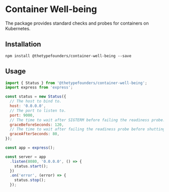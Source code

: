 # Container Well-being

The package provides standard checks and probes for containers on Kubernetes.

## Installation

```shell
npm install @thetypefounders/container-well-being --save
```

## Usage

```javascript
import { Status } from '@thetypefounders/container-well-being';
import express from 'express';

const status = new Status({
  // The host to bind to.
  host: '0.0.0.0',
  // The port to listen to.
  port: 9000,
  // The time to wait after SIGTERM before failing the readiness probe.
  graceBeforeSeconds: 120,
  // The time to wait after failing the readiness probe before shutting down.
  graceAfterSeconds: 80,
});

const app = express();

const server = app
  .listen(8080, '0.0.0.0', () => {
    status.start();
  })
  .on('error', (error) => {
    status.stop();
  });
```
